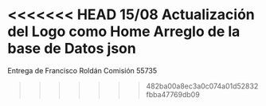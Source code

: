 
<<<<<<< HEAD
15/08   Actualización del Logo como Home 
        Arreglo de la base de Datos json
=======
Entrega de Francisco Roldán
Comisión 55735
>>>>>>> 482ba00a8ec3a0c074a01d52832fbba47769db09
